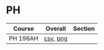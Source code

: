 # PH

| Course | Overall | Section |
| ------ | ------- | ------- |
| PH 196AH | [csv](https://github.com/UCSD-Historical-Enrollment-Data/2024Winter/blob/main/overall/PH%20196AH.csv), [png](https://raw.githubusercontent.com/UCSD-Historical-Enrollment-Data/2024Winter/main/plot_overall/PH%20196AH.png) |  |
